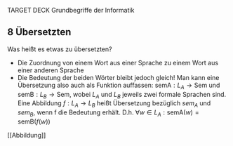 TARGET DECK
Grundbegriffe der Informatik

8 Übersetzten
---
Was heißt es etwas zu übersetzten?
* Die Zuordnung von einem Wort aus einer Sprache zu einem Wort aus einer anderen Sprache
* Die Bedeutung der beiden Wörter bleibt jedoch gleich!
Man kann eine Übersetzung also auch als Funktion auffassen:
$\text{semA}: L_A \rightarrow \text{Sem}$ und $\text{semB}: L_B \rightarrow \text{Sem}$, wobei $L_A$ und $L_B$ jeweils zwei formale Sprachen sind.
Eine Abbildung $f : L_A \rightarrow L_B$ heißt Übersetzung bezüglich $sem_A$ und $sem_B$, wenn f die Bedeutung erhält. D.h. $\forall w \in L_A : \text{semA}(w) = \text{semB}(f(w))$
<!--ID: 1706965318850-->

[[Abbildung]]